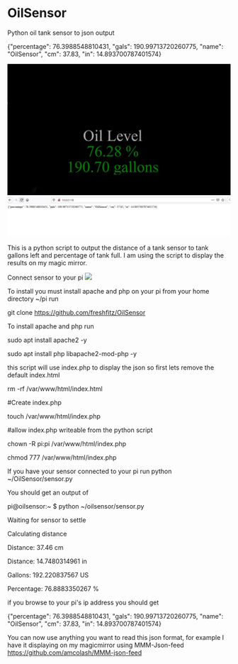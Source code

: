 # OilSensor
Python oil tank sensor to json output

{"percentage": 76.3988548810431, "gals": 190.99713720260775, "name": "OilSensor", "cm": 37.83, "in": 14.893700787401574}

<img src="https://github.com/freshfitz/OilSensor/blob/main/Capture.JPG">
<img src="https://github.com/freshfitz/OilSensor/blob/main/Capture1.JPG">

This is a python script to output the distance of a tank sensor to tank gallons left and percentage of tank full. I am using the script to display the results on my magic mirror.

Connect sensor to your pi
<img src="https://pi.lbbcdn.com/wp-content/uploads/2018/03/Distance-sensor-GPIO-pins-768x147.png">


To install you must install apache and php on your pi
from your home directory ~/pi run


git clone https://github.com/freshfitz/OilSensor 

To install apache and php run

sudo apt install apache2 -y

sudo apt install php libapache2-mod-php -y

this script will use index.php to display the json so first lets remove the default index.html

rm -rf /var/www/html/index.html

#Create index.php

touch /var/www/html/index.php

#allow index.php writeable from the python script

chown -R pi:pi /var/www/html/index.php

chmod 777 /var/www/html/index.php

If you have your sensor connected to your pi run 
python ~/OilSensor/sensor.py

You should get an output of

pi@oilsensor:~ $ python ~/oilsensor/sensor.py

Waiting for sensor to settle

Calculating distance

Distance: 37.46 cm

Distance: 14.7480314961 in

Gallons: 192.220837567 US

Percentage: 76.8883350267 %


if you browse to your pi's ip address you should get

{"percentage": 76.3988548810431, "gals": 190.99713720260775, "name": "OilSensor", "cm": 37.83, "in": 14.893700787401574}

You can now use anything you want to read this json format, for example I have it displaying on my magicmirror using MMM-Json-feed
https://github.com/amcolash/MMM-json-feed


